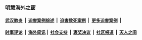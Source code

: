 
### 明慧海外之窗

####  [武汉肺炎](indexes/365.md?t=05051300) &nbsp;|&nbsp;  [迫害案例综述](indexes/328.md?t=05051300) &nbsp;|&nbsp; [迫害致死案例](indexes/277.md?t=05051300)  &nbsp;|&nbsp; [更多迫害案例](indexes/81.md?t=05051300)  &nbsp;|&nbsp; 
####  [时事评论](indexes/19.md?t=05051300) &nbsp;|&nbsp; [海外简讯](indexes/245.md?t=05051300)&nbsp;|&nbsp;  [社会支持](indexes/140.md?t=05051300) &nbsp;|&nbsp; [褒奖决议](indexes/282.md?t=05051300) &nbsp;|&nbsp; [社区报道](indexes/91.md?t=05051300)  &nbsp;|&nbsp; [天人之间](indexes/78.md?t=05051300) 

